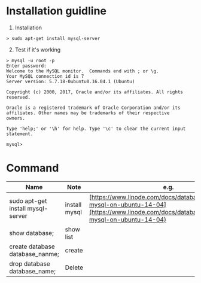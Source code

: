 # Installation guidline
1. Installation
```
> sudo apt-get install mysql-server
```
2. Test if it's working
```
> mysql -u root -p
Enter password: 
Welcome to the MySQL monitor.  Commands end with ; or \g.
Your MySQL connection id is 7
Server version: 5.7.18-0ubuntu0.16.04.1 (Ubuntu)

Copyright (c) 2000, 2017, Oracle and/or its affiliates. All rights reserved.

Oracle is a registered trademark of Oracle Corporation and/or its
affiliates. Other names may be trademarks of their respective
owners.

Type 'help;' or '\h' for help. Type '\c' to clear the current input statement.

mysql> 
```
# Command
|Name|Note|e.g.|
|---|---|---|
|sudo apt-get install mysql-server| install mysql|[https://www.linode.com/docs/databases/mysql/install-mysql-on-ubuntu-14-04](https://www.linode.com/docs/databases/mysql/install-mysql-on-ubuntu-14-04)|
|show database;| show list|
|create database database_nanme;|create|
|drop database database_name;| Delete|
